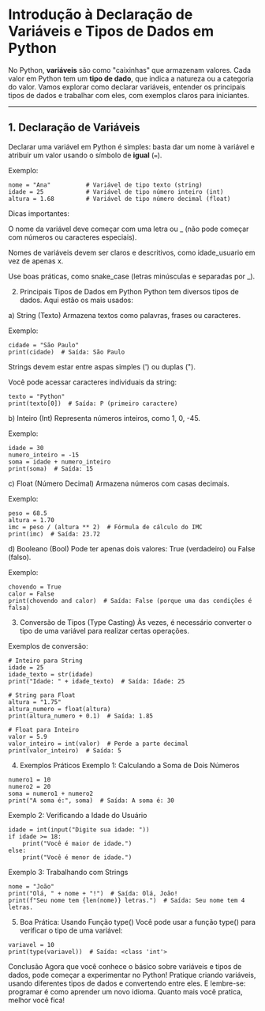 # Introdução à Declaração de Variáveis e Tipos de Dados em Python

No Python, **variáveis** são como "caixinhas" que armazenam valores. Cada valor em Python tem um **tipo de dado**, que indica a natureza ou a categoria do valor. Vamos explorar como declarar variáveis, entender os principais tipos de dados e trabalhar com eles, com exemplos claros para iniciantes.

---

## 1. Declaração de Variáveis

Declarar uma variável em Python é simples: basta dar um nome à variável e atribuir um valor usando o símbolo de **igual** (`=`).

Exemplo:
```
nome = "Ana"          # Variável de tipo texto (string)
idade = 25            # Variável de tipo número inteiro (int)
altura = 1.68         # Variável de tipo número decimal (float)
```
Dicas importantes:

O nome da variável deve começar com uma letra ou _ (não pode começar com números ou caracteres especiais).

Nomes de variáveis devem ser claros e descritivos, como idade_usuario em vez de apenas x.

Use boas práticas, como snake_case (letras minúsculas e separadas por _).

2. Principais Tipos de Dados em Python
Python tem diversos tipos de dados. Aqui estão os mais usados:

a) String (Texto)
Armazena textos como palavras, frases ou caracteres.

Exemplo:

```
cidade = "São Paulo"
print(cidade)  # Saída: São Paulo
```
Strings devem estar entre aspas simples (') ou duplas (").

Você pode acessar caracteres individuais da string:

```
texto = "Python"
print(texto[0])  # Saída: P (primeiro caractere)
```
b) Inteiro (Int)
Representa números inteiros, como 1, 0, -45.

Exemplo:

```
idade = 30
numero_inteiro = -15
soma = idade + numero_inteiro
print(soma)  # Saída: 15
```
c) Float (Número Decimal)
Armazena números com casas decimais.

Exemplo:

```
peso = 68.5
altura = 1.70
imc = peso / (altura ** 2)  # Fórmula de cálculo do IMC
print(imc)  # Saída: 23.72
```
d) Booleano (Bool)
Pode ter apenas dois valores: True (verdadeiro) ou False (falso).

Exemplo:

```
chovendo = True
calor = False
print(chovendo and calor)  # Saída: False (porque uma das condições é falsa)
```
3. Conversão de Tipos (Type Casting)
Às vezes, é necessário converter o tipo de uma variável para realizar certas operações.

Exemplos de conversão:

```
# Inteiro para String
idade = 25
idade_texto = str(idade)
print("Idade: " + idade_texto)  # Saída: Idade: 25

# String para Float
altura = "1.75"
altura_numero = float(altura)
print(altura_numero + 0.1)  # Saída: 1.85

# Float para Inteiro
valor = 5.9
valor_inteiro = int(valor)  # Perde a parte decimal
print(valor_inteiro)  # Saída: 5
```
4. Exemplos Práticos
Exemplo 1: Calculando a Soma de Dois Números
```
numero1 = 10
numero2 = 20
soma = numero1 + numero2
print("A soma é:", soma)  # Saída: A soma é: 30
```
Exemplo 2: Verificando a Idade do Usuário
```
idade = int(input("Digite sua idade: "))
if idade >= 18:
    print("Você é maior de idade.")
else:
    print("Você é menor de idade.")
```
Exemplo 3: Trabalhando com Strings
```
nome = "João"
print("Olá, " + nome + "!")  # Saída: Olá, João!
print(f"Seu nome tem {len(nome)} letras.")  # Saída: Seu nome tem 4 letras.
```
5. Boa Prática: Usando Função type()
Você pode usar a função type() para verificar o tipo de uma variável:

```
variavel = 10
print(type(variavel))  # Saída: <class 'int'>
```
Conclusão
Agora que você conhece o básico sobre variáveis e tipos de dados, pode começar a experimentar no Python! Pratique criando variáveis, usando diferentes tipos de dados e convertendo entre eles. E lembre-se: programar é como aprender um novo idioma. Quanto mais você pratica, melhor você fica!
